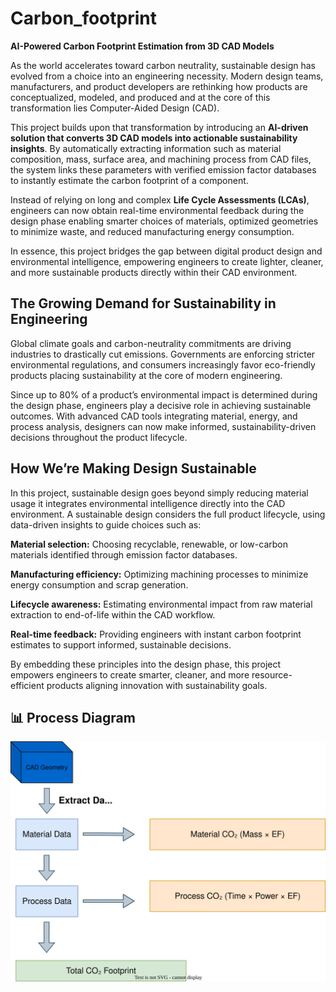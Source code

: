 # Carbon_footprint
**AI-Powered Carbon Footprint Estimation from 3D CAD Models**
<br>


As the world accelerates toward carbon neutrality, sustainable design has evolved from a choice into an engineering necessity. Modern design teams, manufacturers, and product developers are rethinking how products are conceptualized, modeled, and produced and at the core of this transformation lies Computer-Aided Design (CAD).

This project builds upon that transformation by introducing an **AI-driven solution that converts 3D CAD models into actionable sustainability insights**. By automatically extracting information such as material composition, mass, surface area, and machining process from CAD files, the system links these parameters with verified emission factor databases to instantly estimate the carbon footprint of a component.

Instead of relying on long and complex **Life Cycle Assessments (LCAs)**, engineers can now obtain real-time environmental feedback during the design phase enabling smarter choices of materials, optimized geometries to minimize waste, and reduced manufacturing energy consumption.

In essence, this project bridges the gap between digital product design and environmental intelligence, empowering engineers to create lighter, cleaner, and more sustainable products directly within their CAD environment.

## The Growing Demand for Sustainability in Engineering

Global climate goals and carbon-neutrality commitments are driving industries to drastically cut emissions. Governments are enforcing stricter environmental regulations, and consumers increasingly favor eco-friendly products placing sustainability at the core of modern engineering.

Since up to 80% of a product’s environmental impact is determined during the design phase, engineers play a decisive role in achieving sustainable outcomes. With advanced CAD tools integrating material, energy, and process analysis, designers can now make informed, sustainability-driven decisions throughout the product lifecycle.
## How We’re Making Design Sustainable

In this project, sustainable design goes beyond simply reducing material usage it integrates environmental intelligence directly into the CAD environment. A sustainable design considers the full product lifecycle, using data-driven insights to guide choices such as:

**Material selection:** Choosing recyclable, renewable, or low-carbon materials identified through emission factor databases.

**Manufacturing efficiency:** Optimizing machining processes to minimize energy consumption and scrap generation.


**Lifecycle awareness:** Estimating environmental impact from raw material extraction to end-of-life within the CAD workflow.

**Real-time feedback:** Providing engineers with instant carbon footprint estimates to support informed, sustainable decisions.

By embedding these principles into the design phase, this project empowers engineers to create smarter, cleaner, and more resource-efficient products aligning innovation with sustainability goals.



## 📊 Process Diagram

![Block Diagram](/demo/Process_diagram.svg)
